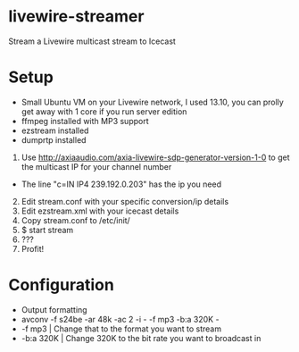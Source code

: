 livewire-streamer
=================

Stream a Livewire multicast stream to Icecast


Setup
=====
* Small Ubuntu VM on your Livewire network, I used 13.10, you can prolly get away with 1 core if you run server edition
* ffmpeg installed with MP3 support
* ezstream installed
* dumprtp installed

1. Use http://axiaaudio.com/axia-livewire-sdp-generator-version-1-0 to get the multicast IP for your channel number
 * The line "c=IN IP4 239.192.0.203" has the ip you need
2. Edit stream.conf with your specific conversion/ip details
3. Edit ezstream.xml with your icecast details
4. Copy stream.conf to /etc/init/
5. $ start stream
6. ???
7. Profit!

Configuration
=============
* Output formatting
 * avconv -f s24be -ar 48k -ac 2 -i - -f mp3 -b:a 320K -
 * -f mp3 | Change that to the format you want to stream
 * -b:a 320K | Change 320K to the bit rate you want to broadcast in
